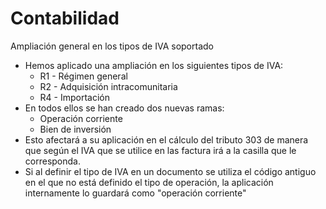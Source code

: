 # Contabilidad

Ampliación general en los tipos de IVA soportado&#x20;

* Hemos aplicado una ampliación en los siguientes tipos de IVA:&#x20;
  * R1 - Régimen general
  * R2 - Adquisición intracomunitaria
  * R4 - Importación&#x20;
* En todos ellos se han creado dos nuevas ramas:
  * Operación corriente
  * Bien de inversión&#x20;
* Esto afectará a su aplicación en el cálculo del tributo 303 de manera que según el IVA que se utilice en las factura irá a la casilla que le corresponda.&#x20;
* Si al definir el tipo de IVA en un documento se utiliza el código antiguo en el que no está definido el tipo de operación, la aplicación internamente lo guardará como "operación corriente"
